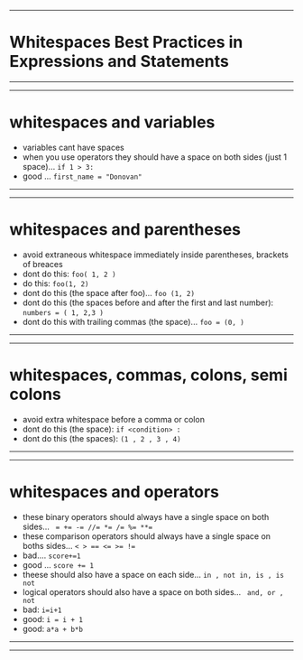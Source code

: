 ***
# Whitespaces Best Practices in Expressions and Statements
***
***
# whitespaces and variables
* variables cant have spaces
* when you use operators they should have a space on both sides (just 1 space)... ```if 1 > 3:```
* good ... ```first_name = "Donovan"```
***
***
# whitespaces and parentheses
* avoid extraneous whitespace immediately inside parentheses, brackets of breaces
* dont do this: ```foo( 1, 2 )```
* do this: ```foo(1, 2)```
* dont do this (the space after foo)... ```foo (1, 2)```
* dont do this (the spaces before and after the first and last number): ``` numbers = ( 1, 2,3 ) ```
* dont do this with trailing commas (the space)... ```foo = (0, )```
***
***
# whitespaces, commas, colons, semi colons
* avoid extra whitespace before a comma or colon
* dont do this (the space): ```if <condition> :```
* dont do this (the spaces): ```(1 , 2 , 3 , 4)```
***
***
# whitespaces and operators
* these binary operators should always have a single space on both sides...
``` = += -= //= *= /= %= **=```
* these comparison operators should always have a single space on boths sides... ```< > == <= >= !=```
* bad.... ```score+=1```
* good ... ```score += 1```
* theese should also have a space on each side... ```in , not in, is , is not```
* logical operators should also have a space on both sides... ``` and, or , not```
* bad: ```i=i+1```
* good: ```i = i + 1```
* good: ```a*a + b*b```
***
***